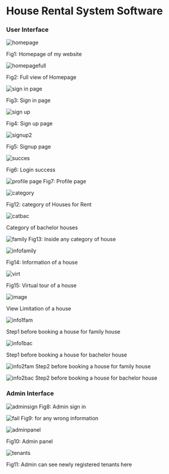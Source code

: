 # House Rental System Software 

### User Interface 

![homepage](https://github.com/C191068/Ali_House_Rental_Sytem/assets/89090776/9746dd06-6038-47e0-9acf-8e1c8b5e8db6)

Fig1: Homepage of my website

![homepagefull](https://github.com/C191068/Ali_House_Rental_Sytem/assets/89090776/77972164-2dcc-4314-810f-d19ea469269f)

Fig2: Full view of Homepage


![sign in page](https://github.com/C191068/Ali_House_Rental_Sytem/assets/89090776/6fcd54c9-beb1-424d-9552-a8f7112427ce)

Fig3: Sign in page

![sign up](https://github.com/C191068/Ali_House_Rental_Sytem/assets/89090776/26d01f37-2fd6-47c6-8895-b1ef98002e7d)

Fig4: Sign up page

![signup2](https://github.com/C191068/Ali_House_Rental_Sytem/assets/89090776/f71122bd-85aa-4dc7-898b-339959b34c03)

Fig5: Signup page


![succes](https://github.com/C191068/Ali_House_Rental_Sytem/assets/89090776/e6f77d68-09d7-4b9c-a0da-ef01621f3a0f)

Fig6: Login success

![profile page](https://github.com/C191068/Ali_House_Rental_Sytem/assets/89090776/29d550ab-2fe3-4a71-bc09-ae9fa6180f70)
Fig7: Profile page



![category](https://github.com/C191068/Ali_House_Rental_Sytem/assets/89090776/a39a2e49-f121-4486-9865-f2f8b29c84a1)

Fig12: category of Houses for Rent 


![catbac](https://github.com/C191068/Ali_House_Rental_Sytem/assets/89090776/e87dca20-6c49-4684-8bee-321db35f026f)

 Category of bachelor houses


![family](https://github.com/C191068/Ali_House_Rental_Sytem/assets/89090776/f2ed19f2-1352-44b9-8cf3-96d2cd5e33f2)
Fig13: Inside any category of house 

![infofamily](https://github.com/C191068/Ali_House_Rental_Sytem/assets/89090776/17dcc6a8-87b9-40ec-8591-db220ac73f27)

Fig14: Information of a house 


![virt](https://github.com/C191068/Ali_House_Rental_Sytem/assets/89090776/a7683e3d-8417-42fd-a52d-f21a981bb8e6)

Fig15: Virtual tour of a house 


![image](https://github.com/C191068/Ali_House_Rental_Sytem/assets/89090776/ebbffb5c-7ca8-4e02-a1fe-1be9b4359ca7)

View Limitation of a house 


![info1fam](https://github.com/C191068/Ali_House_Rental_Sytem/assets/89090776/79af9046-6d56-4ddd-8600-e478de292e18)

Step1 before booking a house for family house <br>

![info1bac](https://github.com/C191068/Ali_House_Rental_Sytem/assets/89090776/05314959-b24b-4649-97af-8b1bab227016)

Step1 before booking a house for bachelor house <br>

![info2fam](https://github.com/C191068/Ali_House_Rental_Sytem/assets/89090776/29639020-91b6-4ea7-9191-8ed3072f3165)
Step2 before booking a house for family house <br>

![info2bac](https://github.com/C191068/Ali_House_Rental_Sytem/assets/89090776/29a9f573-8f50-4276-86ec-b44925f5de37)
Step2 before booking a house for bachelor house <br>






### Admin Interface 


![adminsign](https://github.com/C191068/Ali_House_Rental_Sytem/assets/89090776/170eae5c-5f02-438c-8851-f90fd65ad26d)
Fig8: Admin sign in

![fail](https://github.com/C191068/Ali_House_Rental_Sytem/assets/89090776/ccfb627d-29a4-406d-b0ca-4a844cefef42)
Fig9: for any wrong information

![adminpanel](https://github.com/C191068/Ali_House_Rental_Sytem/assets/89090776/495b56f1-9fe3-4d0b-91d6-d614469660df)

Fig10: Admin panel

![tenants](https://github.com/C191068/Ali_House_Rental_Sytem/assets/89090776/a391ee2b-23a0-462b-aa1c-864e273bed42)

Fig11: Admin can see newly registered tenants here 




